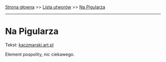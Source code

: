 [Strona głowna](../index.md) >> [Lista utworów](../list.md) >> [Na Pigularza](322.md)

---

# Na Pigularza

Tekst: [kaczmarski.art.pl](https://www.kaczmarski.art.pl/tworczosc/wiersze/na-pigularza/)

Element pospolity, nic ciekawego.